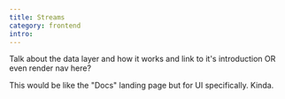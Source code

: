 ```yaml
---
title: Streams
category: frontend
intro: 
---
```


Talk about the data layer and how it works and link to it's introduction OR even render nav here?

This would be like the "Docs" landing page but for UI specifically. Kinda.

